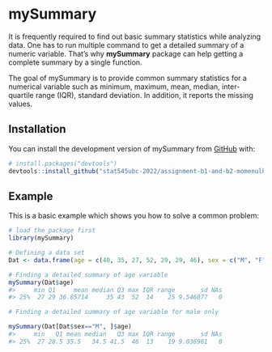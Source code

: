 
<!-- README.md is generated from README.Rmd. Please edit that file -->

# mySummary

It is frequently required to find out basic summary statistics while
analyzing data. One has to run multiple command to get a detailed
summary of a numeric variable. That’s why **mySummary** package can help
getting a complete summary by a single function.

The goal of mySummary is to provide common summary statistics for a
numerical variable such as minimum, maximum, mean, median,
inter-quartile range (IQR), standard deviation. In addition, it reports
the missing values.

## Installation

You can install the development version of mySummary from
[GitHub](https://github.com/) with:

``` r
# install.packages("devtools")
devtools::install_github("stat545ubc-2022/assignment-b1-and-b2-momenulhaque", force = TRUE)
```

## Example

This is a basic example which shows you how to solve a common problem:

``` r
# load the package first
library(mySummary)

# Defining a data set
Dat <- data.frame(age = c(40, 35, 27, 52, 29, 29, 46), sex = c("M", "F", "M", "F", "F", "M", "M"))

# Finding a detailed summary of age variable
mySummary(Dat$age)
#>     min Q1     mean median Q3 max IQR range       sd NAs
#> 25%  27 29 36.85714     35 43  52  14    25 9.546877   0

# Finding a detailed summary of age variable for male only

mySummary(Dat[Dat$sex=="M", ]$age)
#>     min   Q1 mean median   Q3 max IQR range       sd NAs
#> 25%  27 28.5 35.5   34.5 41.5  46  13    19 9.036961   0
```
